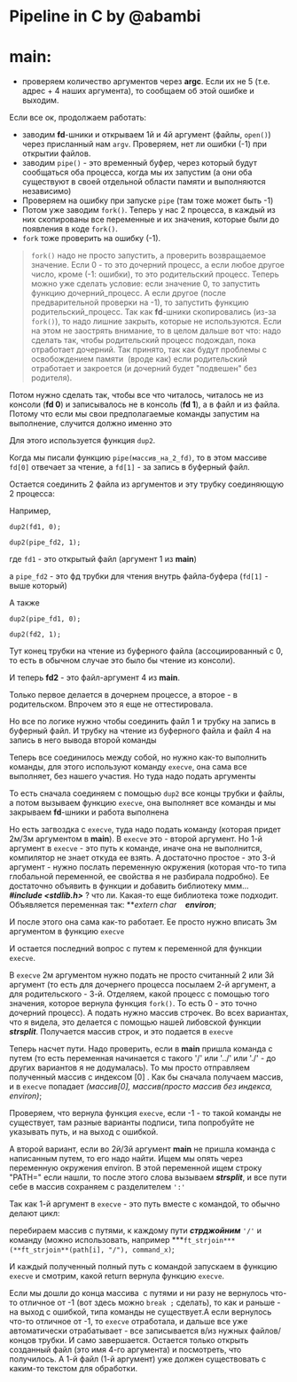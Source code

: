 # Pipeline in C by @abambi

# main:

- проверяем количество аргументов через **argc**. Если их не 5 (т.е. адрес + 4 наших аргумента), то сообщаем об этой ошибке и выходим.

Если все ок, продолжаем работать:

- заводим **fd**-шники и открываем 1й и 4й аргумент (файлы, `open()`) через присланный нам `argv`. Проверяем, нет ли ошибки (-1) при открытии файлов.
- заводим `pipe()` - это временный буфер, через который будут сообщаться оба процесса, когда мы их запустим (а они оба существуют в своей отдельной области памяти и выполняются независимо)
- Проверяем на ошибку при запуске `pipe` (там тоже может быть -1)
- Потом уже заводим `fork()`. Теперь у нас 2 процесса, в каждый из них скопированы все переменные и их значения, которые были до появления в коде `fork()`.
- `fork` тоже проверить на ошибку (-1).

> `fork()` надо не просто запустить, а проверить возвращаемое значение. Если 0 - то это дочерний процесс, а если любое другое число, кроме  (-1: ошибки), то это родительский процесс. Теперь можно уже сделать условие: если значение 0, то запустить функцию дочерний_процесс. А если другое (после предварительной проверки на -1), то запустить функцию родительский_процесс. Так как **fd**-шники скопировались (из-за `fork()`), то надо лишние закрыть, которые не используются. Если на этом не заострять внимание, то в целом дальше вот что: надо сделать так, чтобы родительский процесс подождал, пока отработает дочерний. Так принято, так как будут проблемы с освобождением памяти  (вроде как) если родительский отработает и закроется (и дочерний будет "подвешен" без родителя).

Потом нужно сделать так, чтобы все что читалось, читалось не из консоли (**fd 0**) и записывалось не в консоль (**fd 1**), а в файл и из файла. Потому что если мы свои предполагаемые команды запустим на выполнение, случится должно именно это

Для этого используется функция `dup2`.

Когда мы писали функцию `pipe(массив_на_2_fd)`, то в этом массиве `fd[0]` отвечает за чтение, а `fd[1]` - за запись в буферный файл.

Остается соединить 2 файла из аргументов и эту трубку соединяющую 2 процесса:

Например,

`dup2(fd1, 0);`

`dup2(pipe_fd2, 1);`

где `fd1` - это открытый файл (аргумент 1 из **main**)

а `pipe_fd2` - это фд трубки для чтения внутрь файла-буфера (`fd[1]` - выше который)

А также

`dup2(pipe_fd1, 0);`

`dup2(fd2, 1);`

Тут конец трубки на чтение из буферного файла (ассоциированный с 0, то есть в обычном случае это было бы чтение из консоли).

И теперь **fd2** - это файл-аргумент 4 из **main**.

Только первое делается в дочернем процессе, а второе - в родительском. Впрочем это я еще не оттестировала.

Но все по логике нужно чтобы соединить файл 1 и трубку на запись в буферный файл. И трубку на чтение из буферного файла и файл 4 на запись в него вывода второй команды

Теперь все соединилось между собой, но нужно как-то выполнить команды, для этого используют команду `execve`, она сама все выполняет, без нашего участия. Но туда надо подать аргументы

То есть сначала соединяем c помощью `dup2` все концы трубки и файлы, а потом вызываем функцию `execve`, она выполняет все команды и мы закрываем **fd**-шники и работа выполнена

Но есть загвоздка с `execve`, туда надо подать команду (которая придет 2м/3м аргументом в **main**). В `execve` это - второй аргумент. Но 1-й аргумент в `execve` - это путь к команде, иначе она не выполнится, компилятор не знает откуда ее взять. А достаточно простое - это 3-й аргумент - нужно послать переменную окружения (которая что-то типа глобальной переменной, ее свойства я не разбирала подробно). Ее достаточно объявить в функции и добавить библиотеку ммм... ***#include <stdlib.h>*** ? что ли. Какая-то еще библиотека тоже подходит. Объявляется переменная так: ***extern char    **environ***;

И после этого она сама как-то работает. Ее просто нужно вписать 3м аргументом в функцию `execve`

И остается последний вопрос с путем к переменной для функции `execve`.

В `execve` 2м аргументом нужно подать не просто считанный 2 или 3й аргумент (то есть для дочернего процесса посылаем 2-й аргумент, а для родительского - 3-й. Отделяем, какой процесс с помощью того значения, которое вернула функция `fork()`. То есть 0 - это точно дочерний процесс). А подать нужно массив строчек. Во всех вариантах, что я видела, это делается с помощью нашей либовской функции ***strsplit***. Получается массив строк, и это подается в `execve`

Теперь насчет пути. Надо проверить, если в **main** пришла команда с путем (то есть переменная начинается с такого '/' или '../' или './' - до других вариантов я не додумалась). То мы просто отправляем полученный массив с индексом [0] . Как бы сначала получаем массив, и в `execve` попадает *(массив[0],  массив(просто массив без индекса,  environ)*;

Проверяем, что вернула функция `execve`, если -1 - то такой команды не существует, там разные варианты подписи, типа попробуйте не указывать путь, и на выход с ошибкой.

А второй вариант, если во 2й/3й аргумент **main** не пришла команда с написанным путем, то его надо найти. Ищем мы опять через переменную окружения environ.  В этой переменной ищем строку "PATH=" если нашли, то после этого слова вызываем ***strsplit***, и все пути себе в массив сохраняем с разделителем `':'`

Так как 1-й аргумент в `execve` - это путь вместе с командой, то обычно делают цикл:

перебираем массив с путями,  к каждому пути ***стрджойним*** `'/'` и команду (можно использовать, например ***`ft_strjoin***(**ft_strjoin**(path[i], "/"), command_x)`;

И каждый полученный полный путь с командой запускаем в функцию `execve` и смотрим, какой return вернула функцию `execve`.

Если мы дошли до конца массива  с путями и ни разу не вернулось что-то отличное от -1 (вот здесь можно `break ;` сделать), то как и раньше - на выход с ошибкой, типа команды не существует.А если вернулось что-то отличное от -1, то `execve` отработала, и дальше все уже автоматически отрабатывает - все записывается в/из нужных файлов/концов трубки. И само завершается. Остается только открыть созданный файл (это имя 4-го аргумента) и посмотреть, что получилось. А 1-й файл (1-й аргумент) уже должен существовать с каким-то текстом для обработки.